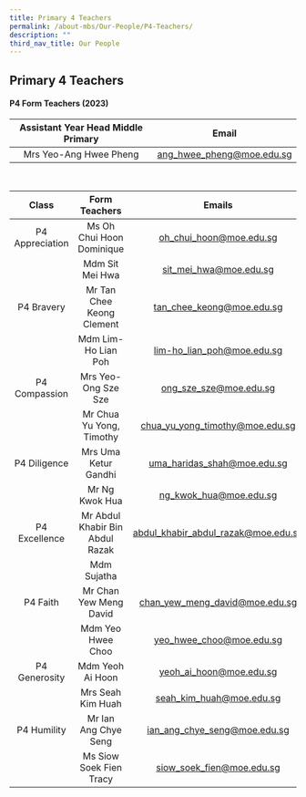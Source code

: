 ```yaml
---
title: Primary 4 Teachers
permalink: /about-mbs/Our-People/P4-Teachers/
description: ""
third_nav_title: Our People
---
```

## Primary 4 Teachers

#### P4 Form Teachers (2023)

| Assistant Year Head Middle Primary |                 Email                |
|:----------------------------------:|:------------------------------------:|
| Mrs Yeo-Ang Hwee Pheng             | ang_hwee_pheng@moe.edu.sg            |

<br>

|          Class          |          Form Teachers         |                 Emails                 |
|:-----------------------:|:------------------------------:|:--------------------------------------:|
| P4 Appreciation         | Ms Oh Chui Hoon Dominique      | oh_chui_hoon@moe.edu.sg                |
|                         | Mdm Sit Mei Hwa                | sit_mei_hwa@moe.edu.sg                 |
| P4 Bravery              | Mr Tan Chee Keong Clement      | tan_chee_keong@moe.edu.sg              |
|                         | Mdm Lim-Ho Lian Poh            | lim-ho_lian_poh@moe.edu.sg             |
| P4 Compassion           | Mrs Yeo-Ong Sze Sze            | ong_sze_sze@moe.edu.sg                 |
|                         | Mr Chua Yu Yong, Timothy       | chua_yu_yong_timothy@moe.edu.sg        |
| P4 Diligence            | Mrs Uma Ketur Gandhi           | uma_haridas_shah@moe.edu.sg            |
|                         | Mr Ng Kwok Hua                 | ng_kwok_hua@moe.edu.sg                 |
| P4 Excellence           | Mr Abdul Khabir Bin Abdul Razak| abdul_khabir_abdul_razak@moe.edu.sg    |
|                         | Mdm Sujatha                    |                                        |
| P4 Faith                | Mr Chan Yew Meng David         | chan_yew_meng_david@moe.edu.sg         |
|                         | Mdm Yeo Hwee Choo              | yeo_hwee_choo@moe.edu.sg               |
| P4 Generosity           | Mdm Yeoh Ai Hoon               | yeoh_ai_hoon@moe.edu.sg                |
|                         | Mrs Seah Kim Huah              | seah_kim_huah@moe.edu.sg               |
| P4 Humility             | Mr Ian Ang Chye Seng           | ian_ang_chye_seng@moe.edu.sg           |
|                         | Ms Siow Soek Fien Tracy        | siow_soek_fien@moe.edu.sg              |
